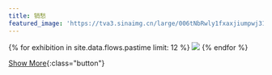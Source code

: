 ```yaml
---
title: 销愁
featured_image: 'https://tva3.sinaimg.cn/large/006tNbRwly1fxaxjiumpwj318z0u0at2.jpg'
---
```


<div class="gallery" data-columns="4">
    {% for exhibition in site.data.flows.pastime limit: 12 %}
        <img src="{{ exhibition.img | replace: 'bmiddle', 'large' }}">
    {% endfor %}
</div>

[Show More](/pastime-archive){:class="button"}
